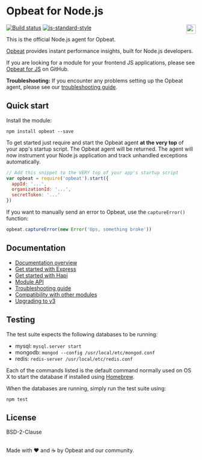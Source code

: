 # Opbeat for Node.js

[![Build status](https://travis-ci.org/opbeat/opbeat-node.svg?branch=master)](https://travis-ci.org/opbeat/opbeat-node)
[![js-standard-style](https://img.shields.io/badge/code%20style-standard-brightgreen.svg?style=flat)](https://github.com/feross/standard)
<a href="https://opbeat.com" title="Opbeat"><img src="http://opbeat-brand-assets.s3-website-us-east-1.amazonaws.com/svg/logo/logo.svg" align="right" height="25px"></a>

This is the official Node.js agent for Opbeat. 

[Opbeat](https://opbeat.com/nodejs) provides instant performance insights, built for Node.js developers. 

If you are looking for a module for your frontend JS applications, please see [Opbeat for JS](https://github.com/opbeat/opbeat-js) on GitHub.

**Troubleshooting:** If you encounter any problems setting up the Opbeat
agent, please see our [troubleshooting
guide](https://opbeat.com/docs/articles/troubleshooting-opbeat-for-nodejs/).


## Quick start

Install the module:

```
npm install opbeat --save
```

To get started just require and start the Opbeat agent **at the very
top** of your app's startup script. The Opbeat agent will be returned. The
agent will now instrument your Node.js application and track unhandled
exceptions automatically.

```js
// Add this snippet to the VERY top of your app's startup script
var opbeat = require('opbeat').start({
  appId: '...',
  organizationId: '...',
  secretToken: '...'
})
```

If you want to manually send an error to Opbeat, use the
`captureError()` function:

```js
opbeat.captureError(new Error('Ups, something broke'))
```

## Documentation

- [Documentation overview](https://opbeat.com/docs/topics/node-js/)
- [Get started with Express](https://opbeat.com/docs/articles/get-started-with-express/) 
- [Get started with Hapi](https://opbeat.com/docs/articles/get-started-with-hapi/)
- [Module API](https://opbeat.com/docs/articles/opbeat-for-nodejs-api/)
- [Troubleshooting
guide](https://opbeat.com/docs/articles/troubleshooting-opbeat-for-nodejs/)
- [Compatibility with other modules](https://github.com/opbeat/opbeat-node/wiki/Compatibility-Guide)
- [Upgrading to v3](https://github.com/opbeat/opbeat-node/wiki/Upgrade-to-version-3.x)

## Testing

The test suite expects the following databases to be running:

- mysql: `mysql.server start`
- mongodb: `mongod --config /usr/local/etc/mongod.conf`
- redis: `redis-server /usr/local/etc/redis.conf`

Each of the commands listed is the default command normally used on OS X
to start the database if installed using [Homebrew](http://brew.sh).

When the databases are running, simply run the test suite using:

```
npm test
```

## License

BSD-2-Clause

<br>Made with ♥️ and ☕️ by Opbeat and our community.
